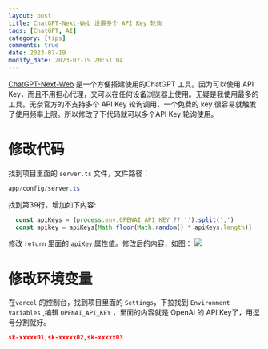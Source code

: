 ```yaml
---
layout: post
title: ChatGPT-Next-Web 设置多个 API Key 轮询
tags: [ChatGPT, AI]
category: [tips]
comments: true
date: 2023-07-19
modify_date: 2023-07-19 20:51:04
---
```


[ChatGPT-Next-Web](https://github.com/Yidadaa/ChatGPT-Next-Web) 是一个方便搭建使用的ChatGPT 工具。因为可以使用 API Key，而且不用担心代理，又可以在任何设备浏览器上使用。无疑是我使用最多的工具。无奈官方的不支持多个 API Key 轮询调用，一个免费的 key 很容易就触发了使用频率上限。所以修改了下代码就可以多个API Key 轮询使用。

# 修改代码

找到项目里面的 `server.ts` 文件，文件路径：

```java
app/config/server.ts
```

找到第39行，增加如下内容:
```javascript
  const apiKeys = (process.env.OPENAI_API_KEY ?? '').split(',')
  const apikey = apiKeys[Math.floor(Math.random() * apiKeys.length)]
```
修改 `return` 里面的 `apiKey` 属性值。修改后的内容，如图：
![](https://cdn.jsdelivr.net/gh/gongchunru/image/img/202307192101161.png)

# 修改环境变量

在`vercel` 的控制台，找到项目里面的 `Settings`，下拉找到 `Environment Variables` ,编辑 `OPENAI_API_KEY` ，里面的内容就是 OpenAI 的 API Key了，用逗号分割就好。

```json
sk-xxxxx01,sk-xxxxx02,sk-xxxxx03
```

